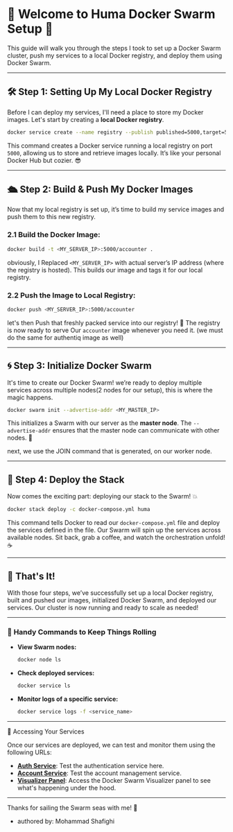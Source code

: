 # 🚢 Welcome to **Huma Docker Swarm Setup** 🌊

This guide will walk you through the steps I took to set up a Docker Swarm cluster, push my services to a local Docker registry, and deploy them using Docker Swarm. 

---

## 🛠️ **Step 1: Setting Up My Local Docker Registry**

Before I can deploy my services, I'll need a place to store my Docker images. Let's start by creating a **local Docker registry**.

```bash
docker service create --name registry --publish published=5000,target=5000 registry:2
```

This command creates a Docker service running a local registry on port `5000`, allowing us to store and retrieve images locally. It’s like your personal Docker Hub but cozier. 😎

---

## 🛳️ **Step 2: Build & Push My Docker Images**

Now that my local registry is set up, it’s time to build my service images and push them to this new registry.

### 2.1 **Build the Docker Image:**

```bash
docker build -t <MY_SERVER_IP>:5000/accounter .
```

obviously, I Replaced `<MY_SERVER_IP>` with actual server’s IP address (where the registry is hosted). This builds our image and tags it for our local registry.

### 2.2 **Push the Image to Local Registry:**

```bash
docker push <MY_SERVER_IP>:5000/accounter
```

let's then Push that freshly packed service into our registry! 🎉 The registry is now ready to serve Our `accounter` image whenever you need it. (we must do the same for authentiq image as well)

---

## 🌀 **Step 3: Initialize Docker Swarm**

It's time to create our Docker Swarm! we’re ready to deploy multiple services across multiple nodes(2 nodes for our setup), this is where the magic happens.

```bash
docker swarm init --advertise-addr <MY_MASTER_IP>
```

This initializes a Swarm with our server as the **master node**. The `--advertise-addr` ensures that the master node can communicate with other nodes. 🚀

next, we use the JOIN command that is generated, on our worker node.

---

## 🚀 **Step 4: Deploy the Stack**

Now comes the exciting part: deploying our stack to the Swarm! 💥

```bash
docker stack deploy -c docker-compose.yml huma
```

This command tells Docker to read our `docker-compose.yml` file and deploy the services defined in the file. Our Swarm will spin up the services across available nodes. Sit back, grab a coffee, and watch the orchestration unfold! ☕️

---

## 🎉 **That's It!** 

With those four steps, we’ve successfully set up a local Docker registry, built and pushed our images, initialized Docker Swarm, and deployed our services. Our cluster is now running and ready to scale as needed!

---

### 🤖 **Handy Commands to Keep Things Rolling**

- **View Swarm nodes:**

  ```bash
  docker node ls
  ```

- **Check deployed services:**

  ```bash
  docker service ls
  ```

- **Monitor logs of a specific service:**

  ```bash
  docker service logs -f <service_name>
  ```

---
🎯 Accessing Your Services

Once our services are deployed, we can test and monitor them using the following URLs:
- **[Auth Service](https://auth.geek4geeks.ir/authentiq/v1/heartbeat)**: Test the authentication service here.
- **[Account Service](https://usermanager.geek4geeks.ir/accountico/heartbeat)**: Test the account management service.
- **[Visualizer Panel](https://visualizer.geek4geeks.ir)**: Access the Docker Swarm Visualizer panel to see what's happening under the hood.


---
Thanks for sailing the Swarm seas with me! 🐳

- authored by: Mohammad Shafighi
